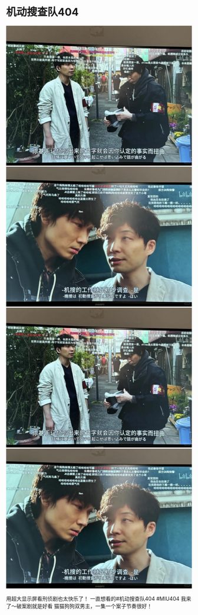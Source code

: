# 机动搜查队404

![](img/f66debca-4a84-43ac-9945-3a21f47f45d0.jpg)
![](img/b60d2aa2-7a27-4e67-9b96-4243e9803662.jpg)
![](img/5594913f-6665-438d-b03b-b109a05973ad.jpg)
![](img/f4748f21-923c-448f-b143-9c7f208ba9e7.jpg)

用超大显示屏看刑侦剧也太快乐了！
一直想看的#机动搜查队404 #MIU404
我来了～破案剧就是好看
猫猫狗狗双男主，一集一个案子节奏很好！